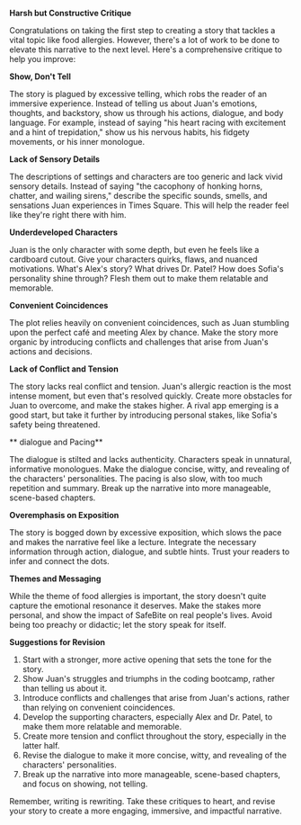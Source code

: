 **Harsh but Constructive Critique**

 Congratulations on taking the first step to creating a story that tackles a vital topic like food allergies. However, there's a lot of work to be done to elevate this narrative to the next level. Here's a comprehensive critique to help you improve:

**Show, Don't Tell**

The story is plagued by excessive telling, which robs the reader of an immersive experience. Instead of telling us about Juan's emotions, thoughts, and backstory, show us through his actions, dialogue, and body language. For example, instead of saying "his heart racing with excitement and a hint of trepidation," show us his nervous habits, his fidgety movements, or his inner monologue.

**Lack of Sensory Details**

The descriptions of settings and characters are too generic and lack vivid sensory details. Instead of saying "the cacophony of honking horns, chatter, and wailing sirens," describe the specific sounds, smells, and sensations Juan experiences in Times Square. This will help the reader feel like they're right there with him.

**Underdeveloped Characters**

Juan is the only character with some depth, but even he feels like a cardboard cutout. Give your characters quirks, flaws, and nuanced motivations. What's Alex's story? What drives Dr. Patel? How does Sofia's personality shine through? Flesh them out to make them relatable and memorable.

**Convenient Coincidences**

The plot relies heavily on convenient coincidences, such as Juan stumbling upon the perfect café and meeting Alex by chance. Make the story more organic by introducing conflicts and challenges that arise from Juan's actions and decisions.

**Lack of Conflict and Tension**

The story lacks real conflict and tension. Juan's allergic reaction is the most intense moment, but even that's resolved quickly. Create more obstacles for Juan to overcome, and make the stakes higher. A rival app emerging is a good start, but take it further by introducing personal stakes, like Sofia's safety being threatened.

** dialogue and Pacing**

The dialogue is stilted and lacks authenticity. Characters speak in unnatural, informative monologues. Make the dialogue concise, witty, and revealing of the characters' personalities. The pacing is also slow, with too much repetition and summary. Break up the narrative into more manageable, scene-based chapters.

**Overemphasis on Exposition**

The story is bogged down by excessive exposition, which slows the pace and makes the narrative feel like a lecture. Integrate the necessary information through action, dialogue, and subtle hints. Trust your readers to infer and connect the dots.

**Themes and Messaging**

While the theme of food allergies is important, the story doesn't quite capture the emotional resonance it deserves. Make the stakes more personal, and show the impact of SafeBite on real people's lives. Avoid being too preachy or didactic; let the story speak for itself.

**Suggestions for Revision**

1. Start with a stronger, more active opening that sets the tone for the story.
2. Show Juan's struggles and triumphs in the coding bootcamp, rather than telling us about it.
3. Introduce conflicts and challenges that arise from Juan's actions, rather than relying on convenient coincidences.
4. Develop the supporting characters, especially Alex and Dr. Patel, to make them more relatable and memorable.
5. Create more tension and conflict throughout the story, especially in the latter half.
6. Revise the dialogue to make it more concise, witty, and revealing of the characters' personalities.
7. Break up the narrative into more manageable, scene-based chapters, and focus on showing, not telling.

Remember, writing is rewriting. Take these critiques to heart, and revise your story to create a more engaging, immersive, and impactful narrative.